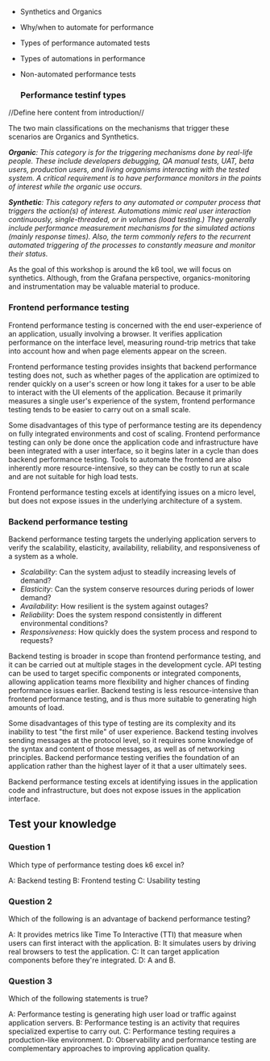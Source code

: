 

- Synthetics and Organics
- Why/when to automate for performance  
- Types of performance automated tests  
- Types of automations in performance  
- Non-automated performance tests  


  ### Performance testinf types

//Define here content from introduction//

The two main classifications on the mechanisms that trigger these scenarios are Organics and Synthetics.

  

**_Organic_**_: This category is for the triggering mechanisms done by real-life people. These include developers debugging, QA manual tests, UAT, beta users, production users, and living organisms interacting with the tested system. A critical requirement is to have performance monitors in the points of interest while the organic use occurs._

  

**_Synthetic_**_: This category refers to any automated or computer process that triggers the action(s) of interest. Automations mimic real user interaction continuously, single-threaded, or in volumes (load testing.) They generally include performance measurement mechanisms for the simulated actions (mainly response times). Also, the term commonly refers to the recurrent automated triggering of the processes to constantly measure and monitor their status._

  

As the goal of this workshop is around the k6 tool, we will focus on synthetics. Although, from the Grafana perspective, organics-monitoring and instrumentation may be valuable material to produce.



### Frontend performance testing

Frontend performance testing is concerned with the end user-experience of an application, usually involving a browser. It verifies application performance on the interface level, measuring round-trip metrics that take into account how and when page elements appear on the screen.

Frontend performance testing provides insights that backend performance testing does not, such as whether pages of the application are optimized to render quickly on a user's screen or how long it takes for a user to be able to interact with the UI elements of the application. Because it primarily measures a single user's experience of the system, frontend performance testing tends to be easier to carry out on a small scale.

Some disadvantages of this type of performance testing are its dependency on fully integrated environments and cost of scaling. Frontend performance testing can only be done once the application code and infrastructure have been integrated with a user interface, so it begins later in a cycle than does backend performance testing. Tools to automate the frontend are also inherently more resource-intensive, so they can be costly to run at scale and are not suitable for high load tests.

Frontend performance testing excels at identifying issues on a micro level, but does not expose issues in the underlying architecture of a system.

### Backend performance testing

Backend performance testing targets the underlying application servers to verify the scalability, elasticity, availability, reliability, and responsiveness of a system as a whole.

- *Scalability*: Can the system adjust to steadily increasing levels of demand?
- *Elasticity*: Can the system conserve resources during periods of lower demand?
- *Availability*: How resilient is the system against outages?
- *Reliability*: Does the system respond consistently in different environmental conditions?
- *Responsiveness*: How quickly does the system process and respond to requests?

Backend testing is broader in scope than frontend performance testing, and it can be carried out at multiple stages in the development cycle. API testing can be used to target specific components or integrated components, allowing application teams more flexibility and higher chances of finding performance issues earlier. Backend testing is less resource-intensive than frontend performance testing, and is thus more suitable to generating high amounts of load.

Some disadvantages of this type of testing are its complexity and its inability to test "the first mile" of user experience. Backend testing involves sending messages at the protocol level, so it requires some knowledge of the syntax and content of those messages, as well as of networking principles. Backend performance testing verifies the foundation of an application rather than the highest layer of it that a user ultimately sees.

Backend performance testing excels at identifying issues in the application code and infrastructure, but does not expose issues in the application interface.




## Test your knowledge

### Question 1

Which type of performance testing does k6 excel in?

A: Backend testing
B: Frontend testing
C: Usability testing

### Question 2

Which of the following is an advantage of backend performance testing?

A: It provides metrics like Time To Interactive (TTI) that measure when users can first interact with the application.
B: It simulates users by driving real browsers to test the application.
C: It can target application components before they're integrated.
D: A and B.

### Question 3

Which of the following statements is true?

A: Performance testing is generating high user load or traffic against application servers.
B: Performance testing is an activity that requires specialized expertise to carry out.
C: Performance testing requires a production-like environment.
D: Observability and performance testing are complementary approaches to improving application quality.